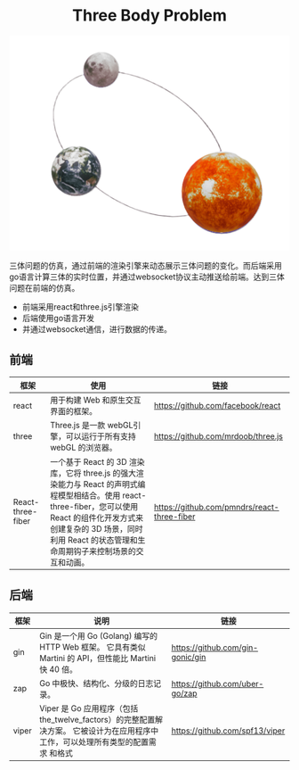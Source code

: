 # <div align='center'>Three Body Problem</div>

<div align='center'> <img src="https://github.com/SuanLa/ThreeBodyProblem/blob/main/front/public/fav.png"></div>

三体问题的仿真，通过前端的渲染引擎来动态展示三体问题的变化。而后端采用go语言计算三体的实时位置，并通过websocket协议主动推送给前端。达到三体问题在前端的仿真。

- 前端采用react和three.js引擎渲染
- 后端使用go语言开发
- 并通过websocket通信，进行数据的传递。



## 前端

| 框架              | 使用                                                         | 链接                                        |
| ----------------- | ------------------------------------------------------------ | ------------------------------------------- |
| react             | 用于构建 Web 和原生交互界面的框架。                          | https://github.com/facebook/react           |
| three             | Three.js 是一款 webGL引擎，可以运行于所有支持 webGL 的浏览器。 | https://github.com/mrdoob/three.js          |
| React-three-fiber | 一个基于 React 的 3D 渲染库，它将 three.js 的强大渲染能力与 React 的声明式编程模型相结合。使用 react-three-fiber，您可以使用 React 的组件化开发方式来创建复杂的 3D 场景，同时利用 React 的状态管理和生命周期钩子来控制场景的交互和动画。 | https://github.com/pmndrs/react-three-fiber |



## 后端

| 框架  | 说明                                                         | 链接                             |
| ----- | ------------------------------------------------------------ | -------------------------------- |
| gin   | Gin 是一个用 Go (Golang) 编写的 HTTP Web 框架。 它具有类似 Martini 的 API，但性能比 Martini 快 40 倍。 | https://github.com/gin-gonic/gin |
| zap   | Go 中极快、结构化、分级的日志记录。                          | https://github.com/uber-go/zap   |
| viper | Viper 是 Go 应用程序（包括 the_twelve_factors）的完整配置解决方案。 它被设计为在应用程序中工作，可以处理所有类型的配置需求 和格式 | https://github.com/spf13/viper   |

